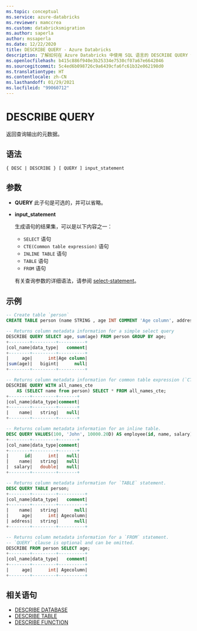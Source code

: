 ```yaml
---
ms.topic: conceptual
ms.service: azure-databricks
ms.reviewer: mamccrea
ms.custom: databricksmigration
ms.author: saperla
author: mssaperla
ms.date: 12/22/2020
title: DESCRIBE QUERY - Azure Databricks
description: 了解如何在 Azure Databricks 中使用 SQL 语言的 DESCRIBE QUERY 语法。
ms.openlocfilehash: b415c886f940e3b25334e7530cf07a67e6642046
ms.sourcegitcommit: 5c4ed6b098726c9a6439cfa6fc61b32e062198d0
ms.translationtype: HT
ms.contentlocale: zh-CN
ms.lasthandoff: 01/29/2021
ms.locfileid: "99060712"
---
```

# <a name="describe-query"></a>DESCRIBE QUERY

返回查询输出的元数据。

## <a name="syntax"></a>语法

```
{ DESC | DESCRIBE } [ QUERY ] input_statement
```

## <a name="parameters"></a>参数

* **QUERY** 此子句是可选的，并可以省略。
* **input_statement**

  生成语句的结果集，可以是以下内容之一：

  * ``SELECT`` 语句
  * ``CTE(Common table expression)`` 语句
  * ``INLINE TABLE`` 语句
  * ``TABLE`` 语句
  * ``FROM`` 语句

  有关查询参数的详细语法，请参阅 [select-statement](sql-ref-syntax-qry-select.md)。

## <a name="examples"></a>示例

```sql
-- Create table `person`
CREATE TABLE person (name STRING , age INT COMMENT 'Age column', address STRING);

-- Returns column metadata information for a simple select query
DESCRIBE QUERY SELECT age, sum(age) FROM person GROUP BY age;
+--------+---------+----------+
|col_name|data_type|   comment|
+--------+---------+----------+
|     age|      int|Age column|
|sum(age)|   bigint|      null|
+--------+---------+----------+

-- Returns column metadata information for common table expression (`CTE`).
DESCRIBE QUERY WITH all_names_cte
    AS (SELECT name from person) SELECT * FROM all_names_cte;
+--------+---------+-------+
|col_name|data_type|comment|
+--------+---------+-------+
|    name|   string|   null|
+--------+---------+-------+

-- Returns column metadata information for an inline table.
DESC QUERY VALUES(100, 'John', 10000.20D) AS employee(id, name, salary);
+--------+---------+-------+
|col_name|data_type|comment|
+--------+---------+-------+
|      id|      int|   null|
|    name|   string|   null|
|  salary|   double|   null|
+--------+---------+-------+

-- Returns column metadata information for `TABLE` statement.
DESC QUERY TABLE person;
+--------+---------+----------+
|col_name|data_type|   comment|
+--------+---------+----------+
|    name|   string|      null|
|     age|      int| Agecolumn|
| address|   string|      null|
+--------+---------+----------+

-- Returns column metadata information for a `FROM` statement.
-- `QUERY` clause is optional and can be omitted.
DESCRIBE FROM person SELECT age;
+--------+---------+----------+
|col_name|data_type|   comment|
+--------+---------+----------+
|     age|      int| Agecolumn|
+--------+---------+----------+
```

## <a name="related-statements"></a>相关语句

* [DESCRIBE DATABASE](sql-ref-syntax-aux-describe-database.md)
* [DESCRIBE TABLE](sql-ref-syntax-aux-describe-table.md)
* [DESCRIBE FUNCTION](sql-ref-syntax-aux-describe-function.md)